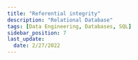 ```yaml
---
title: "Referential integrity"
description: "Relational Database"
tags: [Data Engineering, Databases, SQL]
sidebar_position: 7
last_update:
  date: 2/27/2022
---
```


